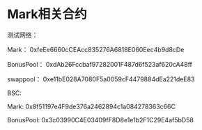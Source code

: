 # Mark相关合约

测试网络：

Mark： 0xfeEe6660cCEAcc835276A6818E060Eec4b9d8cDe

BonusPool： 0xdAb26Fccbaf97282001F487d6f523af620cA48ff

swappool： 0xe11bE028A7080F5a0059cF4479884dEa221deE83

BSC:

Mark: 0x8f51197e4F9de376a2462894c1a084278363c66C

BonusPool:  0x3c03990C4E03409fF8D8e1e1b2F1C29E4af5bD58







